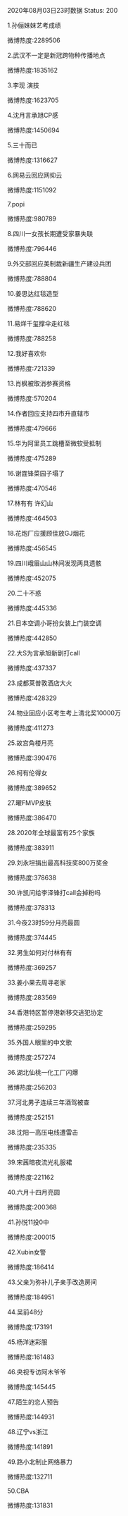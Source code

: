 2020年08月03日23时数据
Status: 200

1.孙俪妹妹艺考成绩

微博热度:2289506

2.武汉不一定是新冠跨物种传播地点

微博热度:1835162

3.李现 演技

微博热度:1623705

4.沈月言承旭CP感

微博热度:1450694

5.三十而已

微博热度:1316627

6.网易云回应网抑云

微博热度:1151092

7.popi

微博热度:980789

8.四川一女孩长期遭受家暴失联

微博热度:796446

9.外交部回应美制裁新疆生产建设兵团

微博热度:788804

10.姜思达红毯造型

微博热度:788620

11.易烊千玺撑伞走红毯

微博热度:788258

12.我好喜欢你

微博热度:721339

13.肖枫被取消参赛资格

微博热度:570204

14.作者回应支持四市升直辖市

微博热度:479666

15.华为阿里员工跳槽至微软受抵制

微博热度:475289

16.谢霆锋菜园子塌了

微博热度:470546

17.林有有 许幻山

微博热度:464503

18.花炮厂应援顾佳放GJ烟花

微博热度:456545

19.四川峨眉山山林间发现两具遗骸

微博热度:452075

20.二十不惑

微博热度:445336

21.日本空调小哥扮女装上门装空调

微博热度:442850

22.大S为言承旭新剧打call

微博热度:437337

23.成都莱普敦酒店大火

微博热度:428329

24.物业回应小区考生考上清北奖10000万

微博热度:411273

25.故宫角楼月亮

微博热度:390476

26.柯有伦得女

微博热度:389652

27.曜FMVP皮肤

微博热度:386470

28.2020年全球最富有25个家族

微博热度:383911

29.刘永坦捐出最高科技奖800万奖金

微博热度:378638

30.许凯问给李泽锋打call会掉粉吗

微博热度:378313

31.今夜23时59分月亮最圆

微博热度:374445

32.男生如何对付林有有

微博热度:369257

33.姜小果去周寻老家

微博热度:283569

34.香港特区暂停港新移交逃犯协定

微博热度:259295

35.外国人眼里的中文歌

微博热度:257274

36.湖北仙桃一化工厂闪爆

微博热度:256203

37.河北男子连续三年酒驾被查

微博热度:252151

38.沈阳一高压电线遭雷击

微博热度:235335

39.宋茜暗夜流光礼服裙

微博热度:221162

40.六月十四月亮圆

微博热度:200368

41.孙悦11投0中

微博热度:200015

42.Xubin女警

微博热度:186414

43.父亲为弥补儿子亲手改造房间

微博热度:184951

44.吴前48分

微博热度:173191

45.杨洋迷彩服

微博热度:161483

46.央视专访阿木爷爷

微博热度:145445

47.陌生的恋人预告

微博热度:144931

48.辽宁vs浙江

微博热度:141891

49.路小北制止网络暴力

微博热度:132711

50.CBA

微博热度:131831

